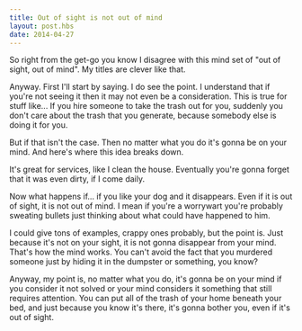 ```yaml
---
title: Out of sight is not out of mind
layout: post.hbs
date: 2014-04-27
---
```


So right from the get-go you know I disagree with this mind set of "out of
sight, out of mind".  My titles are clever like that.

Anyway. First I'll start by saying.  I do see the point.  I understand that if
you're not seeing it then it may not even be a consideration.  This is true for
stuff like... If you hire someone to take the trash out for you, suddenly you
don't care about the trash that you generate, because somebody else is doing it
for you.

But if that isn't the case.  Then no matter what you do it's gonna be on your
mind.  And here's where this idea breaks down.

It's great for services, like I clean the house.  Eventually you're gonna forget
that it was even dirty, if I come daily.

Now what happens if... if you like your dog and it disappears.  Even if it is
out of sight, it is not out of mind.  I mean if you're a worrywart you're
probably sweating bullets just thinking about what could have happened to him.

I could give tons of examples, crappy ones probably, but the point is.  Just
because it's not on your sight, it is not gonna disappear from your mind.
That's how the mind works.  You can't avoid the fact that you murdered someone
just by hiding it in the dumpster or something, you know?

Anyway, my point is, no matter what you do, it's gonna be on your mind if you
consider it not solved or your mind considers it something that still requires
attention.  You can put all of the trash of your home beneath your bed, and just
because you know it's there, it's gonna bother you, even if it's out of sight.
